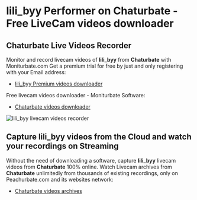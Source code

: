 # lili_byy Performer on Chaturbate - Free LiveCam videos downloader

## Chaturbate Live Videos Recorder

Monitor and record livecam videos of **lili_byy** from **Chaturbate** with Moniturbate.com
Get a premium trial for free by just and only registering with your Email address:
* [lili_byy Premium videos downloader](https://moniturbate.com/request-demo-licence-key.html)

Free livecam videos downloader - Moniturbate Software:
* [Chaturbate videos downloader](https://moniturbate.com/moniturbate-download-software.html)

![lili_byy livecam videos recorder](https://peachurnet.com/templates/moniturbate-software.png)


## Capture lili_byy videos from the Cloud and watch your recordings on Streaming

Without the need of downloading a software, capture **lili_byy** livecam videos from **Chaturbate** 100% online.
Watch Livecam archives from **Chaturbate** unlimitedly from thousands of existing recordings, only on Peachurbate.com and its websites network:
* [Chaturbate videos archives](https://peachurnet.com/)